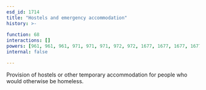```yaml
---
esd_id: 1714
title: "Hostels and emergency accommodation"
history: >-
  
function: 68
interactions: []
powers: [961, 961, 961, 971, 971, 971, 972, 972, 1677, 1677, 1677, 1677, 1677, 1678, 1678, 1678, 1678, 1678, 1679, 1679, 1679, 1679, 1679, 1680, 1680, 1680, 1680, 1680, 1681, 1681, 1681, 1681, 1681, 1682, 1682, 1682, 1682, 1682, 1683, 1683, 1683, 1683, 1683, 1684, 1684, 1684, 1684, 1684, 1686, 1686, 1686, 1892, 1892, 1892, 1892, 1892, 1892, 2607, 2607, 2796, 2796, 3197, 3197, 3197]
internal: false

---
```


Provision of hostels or other temporary accommodation for people who would otherwise be homeless.

